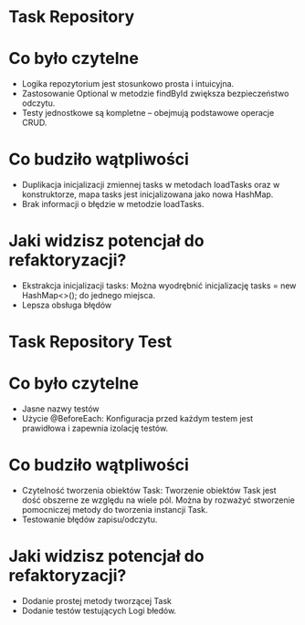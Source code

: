 # Task Repository

# Co było czytelne
- Logika repozytorium jest stosunkowo prosta i intuicyjna.
- Zastosowanie Optional w metodzie findById zwiększa bezpieczeństwo odczytu.
- Testy jednostkowe są kompletne – obejmują podstawowe operacje CRUD.

# Co budziło wątpliwości
- Duplikacja inicjalizacji zmiennej tasks w metodach loadTasks oraz w konstruktorze, mapa tasks jest inicjalizowana jako nowa HashMap.
- Brak informacji o błędzie w metodzie loadTasks.

# Jaki widzisz potencjał do refaktoryzacji?
- Ekstrakcja inicjalizacji tasks: Można wyodrębnić inicjalizację tasks = new HashMap<>(); do jednego miejsca.
- Lepsza obsługa błędów

# Task Repository Test
# Co było czytelne
- Jasne nazwy testów
- Użycie @BeforeEach: Konfiguracja przed każdym testem jest prawidłowa i zapewnia izolację testów.

# Co budziło wątpliwości
- Czytelność tworzenia obiektów Task: Tworzenie obiektów Task jest dość obszerne ze względu na wiele pól. Można by rozważyć stworzenie pomocniczej metody do tworzenia instancji Task.
- Testowanie błędów zapisu/odczytu.

# Jaki widzisz potencjał do refaktoryzacji?
- Dodanie prostej metody tworzącej Task
- Dodanie testów testujących Logi błedów.
